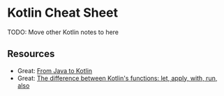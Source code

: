 # Kotlin Cheat Sheet
TODO: Move other Kotlin notes to here



## Resources
- Great: [From Java to Kotlin](https://fabiomsr.github.io/from-java-to-kotlin/)
- Great: [The difference between Kotlin's functions: let, apply, with, run, also](https://proandroiddev.com/the-difference-between-kotlins-functions-let-apply-with-run-and-else-ca51a4c696b8)

